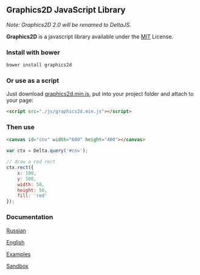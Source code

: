 ## Graphics2D JavaScript Library
*Note: Graphics2D 2.0 will be renamed to DeltaJS.*

**Graphics2D** is a javascript library available under the [MIT](http://opensource.org/licenses/mit-license.php) License.

### Install with bower
```js
bower install graphics2d
```

### Or use as a script
Just download [graphics2d.min.js](https://raw.githubusercontent.com/keyten/Graphics2D/Delta/graphics2d.min.js), put into your project folder and attach to your page:
```html
<script src="./js/graphics2d.min.js"></script>
```

### Then use
```html
<canvas id="cnv" width="600" height="400"></canvas>
```
```js
var ctx = Delta.query('#cnv');

// draw a red rect
ctx.rect({
    x: 100,
    y: 100,
    width: 50,
    height: 50,
    fill: 'red'
});
```

### Documentation
[Russian](http://github.com/keyten/Graphics2D/tree/master/Docs/Ru)

[English](http://graphics2d.js.org/docs/)

[Examples](http://graphics2d.js.org/examples/)

[Sandbox](http://graphics2d.js.org/sandbox/)
